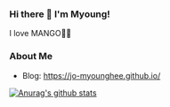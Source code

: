 ### Hi there 👋 I'm Myoung!
I love MANGO🥭🥭

### About Me
- Blog: https://jo-myounghee.github.io/

[![Anurag's github stats](https://github-readme-stats.vercel.app/api?username=Jo-Myounghee)](https://github.com/anuraghazra/github-readme-stats)


<!--
**Jo-Myounghee/Jo-Myounghee** is a ✨ _special_ ✨ repository because its `README.md` (this file) appears on your GitHub profile.

Here are some ideas to get you started:

- 🔭 I’m currently working on ...
- 🌱 I’m currently learning ...
- 👯 I’m looking to collaborate on ...
- 🤔 I’m looking for help with ...
- 💬 Ask me about ...
- 📫 How to reach me: ...
- 😄 Pronouns: ...
- ⚡ Fun fact: ...
-->
